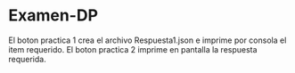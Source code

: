 # Examen-DP
El boton practica 1 crea el archivo Respuesta1.json e imprime por consola el item requerido.
El boton practica 2 imprime en pantalla la respuesta requerida. 
